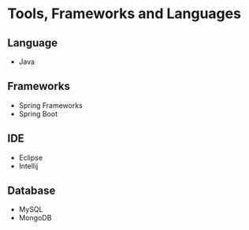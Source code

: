 # Tools, Frameworks and Languages

## Language
- Java

## Frameworks
- Spring Frameworks
- Spring Boot

## IDE
- Eclipse
- Intellij

## Database
- MySQL
- MongoDB
